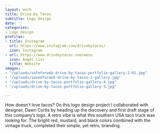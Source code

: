```yaml
---
layout: work
title: Drive-by Tacos
subtitle: Logo Design
date: ''
categories:
- Logo Design
profiles:
- title: Instagram
  url: https://www.instagram.com/drivebytacos/
  icon: Instagram
- url: https://www.drivebytacos.com/menu
  icon: Angel List
  title: Website
images:
- "/uploads/safeforweb-drive-by-tacos-portfolio-gallery-2-01.jpg"
- "/uploads/savedforweb-drive-by-tacos-2-gallery.jpg"
- "/uploads/drive-by-tacos-portfolio-gallery-4.jpg"
- "/uploads/drive-by-tacos-portfolio-gallery-3.jpg"

---
```

How doesn't love tacos? On this logo design project I collaborated with designer, Dawn Curtis by heading up the discovery and first draft stage of this company’s logo. A retro vibe is what this southern USA taco truck was looking for. The bright red, mustard, and black colors combined with the vintage truck, completed their simple, yet retro, branding.